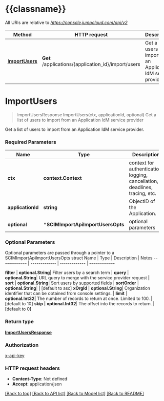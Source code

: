 # {{classname}}

All URIs are relative to *https://console.jumpcloud.com/api/v2*

Method | HTTP request | Description
------------- | ------------- | -------------
[**ImportUsers**](SCIMImportApi.md#ImportUsers) | **Get** /applications/{application_id}/import/users | Get a list of users to import from an Application IdM service provider

# **ImportUsers**
> ImportUsersResponse ImportUsers(ctx, applicationId, optional)
Get a list of users to import from an Application IdM service provider

Get a list of users to import from an Application IdM service provider.

### Required Parameters

Name | Type | Description  | Notes
------------- | ------------- | ------------- | -------------
 **ctx** | **context.Context** | context for authentication, logging, cancellation, deadlines, tracing, etc.
  **applicationId** | **string**| ObjectID of the Application. | 
 **optional** | ***SCIMImportApiImportUsersOpts** | optional parameters | nil if no parameters

### Optional Parameters
Optional parameters are passed through a pointer to a SCIMImportApiImportUsersOpts struct
Name | Type | Description  | Notes
------------- | ------------- | ------------- | -------------

 **filter** | **optional.String**| Filter users by a search term | 
 **query** | **optional.String**| URL query to merge with the service provider request | 
 **sort** | **optional.String**| Sort users by supported fields | 
 **sortOrder** | **optional.String**|  | [default to asc]
 **xOrgId** | **optional.String**| Organization identifier that can be obtained from console settings. | 
 **limit** | **optional.Int32**| The number of records to return at once. Limited to 100. | [default to 10]
 **skip** | **optional.Int32**| The offset into the records to return. | [default to 0]

### Return type

[**ImportUsersResponse**](importUsersResponse.md)

### Authorization

[x-api-key](../README.md#x-api-key)

### HTTP request headers

 - **Content-Type**: Not defined
 - **Accept**: application/json

[[Back to top]](#) [[Back to API list]](../README.md#documentation-for-api-endpoints) [[Back to Model list]](../README.md#documentation-for-models) [[Back to README]](../README.md)

